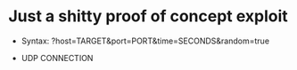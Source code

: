 # Just a shitty proof of concept exploit 

* Syntax: ?host=TARGET&port=PORT&time=SECONDS&random=true

* UDP CONNECTION
